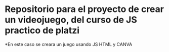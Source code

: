 # Repositorio para el proyecto de crear un videojuego, del curso de JS practico de platzi
*En este caso se creara un juego usando JS HTML y CANVA
